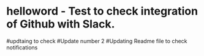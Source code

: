 # helloword - Test to check integration of Github with Slack.
#updtaing to check
#Update number 2
#Updating Readme file to check notifications
